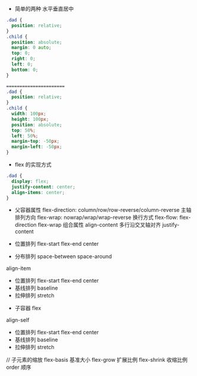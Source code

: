 - 简单的两种 水平垂直居中

```css
.dad {
  position: relative;
}
.child {
  position: absolute;
  margin: 0 auto;
  top: 0;
  right: 0;
  left: 0;
  bottom: 0;
}

====================== 
.dad {
  position: relative;
}
.child {
  width: 100px;
  height: 100px;
  position: absolute;
  top: 50%;
  left: 50%;
  margin-top: -50px;
  margin-left: -50px;
}
```

- flex 的实现方式

```css
.dad {
  display: flex;
  justify-content: center;
  align-items: center;
}
```

- 父容器属性
  flex-direction: column/row/row-reverse/column-reverse 主轴排列方向
  flex-wrap: nowrap/wrap/wrap-reverse 换行方式
  flex-flow: flex-direction flex-wrap 组合属性
  align-content 多行沿交叉轴对齐
  justify-content

- 位置排列 flex-start flex-end center
- 分布排列 space-between space-around

align-item

- 位置排列 flex-start flex-end center
- 基线排列 baseline
- 拉伸排列 stretch

* 子容器
  flex

align-self

- 位置排列 flex-start flex-end center
- 基线排列 baseline
- 拉伸排列 stretch

// 子元素的缩放
flex-basis 基准大小
flex-grow 扩展比例
flex-shrink 收缩比例
order 顺序
